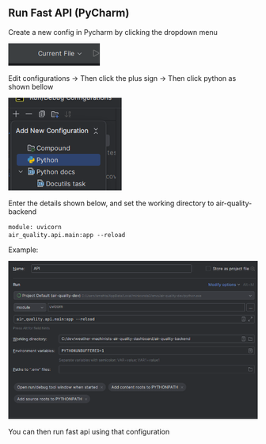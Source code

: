 ## Run Fast API (PyCharm)
Create a new config in Pycharm by clicking the dropdown menu 

![current_file_selector.png](images/fast_api_instructions/current_file_selector.png)

Edit configurations -> Then click the plus sign -> Then click python as shown bellow

![select_python.png](images/fast_api_instructions/select_python.png)

Enter the details shown below, and set the working directory to air-quality-backend 
```
module: uvicorn
air_quality.api.main:app --reload
```


Example:


![fast_api_config.png](images/fast_api_instructions/fast_api_config.png)

You can then run fast api using that configuration